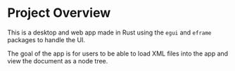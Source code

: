 # Project Overview

This is a desktop and web app made in Rust using the `egui` and `eframe` packages to handle the UI.

The goal of the app is for users to be able to load XML files into the app and view the document as a node tree.
